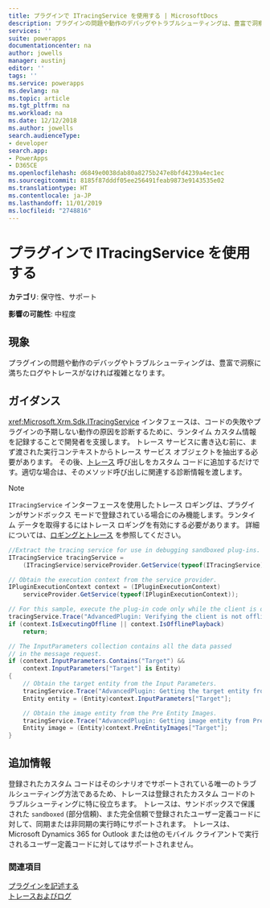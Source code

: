 ```yaml
---
title: プラグインで ITracingService を使用する | MicrosoftDocs
description: プラグインの問題や動作のデバッグやトラブルシューティングは、豊富で洞察に満ちたログやトレースがなければ複雑となります。
services: ''
suite: powerapps
documentationcenter: na
author: jowells
manager: austinj
editor: ''
tags: ''
ms.service: powerapps
ms.devlang: na
ms.topic: article
ms.tgt_pltfrm: na
ms.workload: na
ms.date: 12/12/2018
ms.author: jowells
search.audienceType:
- developer
search.app:
- PowerApps
- D365CE
ms.openlocfilehash: d6849e0038dab80a8275b247e8bfd4239a4ec1ec
ms.sourcegitcommit: 8185f87dddf05ee256491feab9873e9143535e02
ms.translationtype: HT
ms.contentlocale: ja-JP
ms.lasthandoff: 11/01/2019
ms.locfileid: "2748816"
---
```

# <a name="use-itracingservice-in-plug-ins"></a>プラグインで ITracingService を使用する

**カテゴリ**: 保守性、サポート

**影響の可能性**: 中程度

<a name='symptoms'></a>

## <a name="symptoms"></a>現象

プラグインの問題や動作のデバッグやトラブルシューティングは、豊富で洞察に満ちたログやトレースがなければ複雑となります。

<a name='guidance'></a>

## <a name="guidance"></a>ガイダンス

<xref:Microsoft.Xrm.Sdk.ITracingService> インタフェースは、コードの失敗やプラグインの予期しない動作の原因を診断するために、ランタイム カスタム情報を記録することで開発者を支援します。 トレース サービスに書き込む前に、まず渡された実行コンテキストからトレース サービス オブジェクトを抽出する必要があります。 その後、[トレース](/dotnet/api/microsoft.xrm.sdk.itracingservice.trace) 呼び出しをカスタム コードに追加するだけです。適切な場合は、そのメソッド呼び出しに関連する診断情報を渡します。

> [!NOTE]
> `ITracingService` インターフェースを使用したトレース ロギングは、プラグインがサンドボックス モードで登録されている場合にのみ機能します。ランタイム データを取得するにはトレース ロギングを有効にする必要があります。 詳細については、[ロギングとトレース](/dynamics365/customer-engagement/developer/debug-plugin#logging-and-tracing) を参照してください。

```csharp
//Extract the tracing service for use in debugging sandboxed plug-ins.
ITracingService tracingService =
    (ITracingService)serviceProvider.GetService(typeof(ITracingService));

// Obtain the execution context from the service provider.
IPluginExecutionContext context = (IPluginExecutionContext)
    serviceProvider.GetService(typeof(IPluginExecutionContext));

// For this sample, execute the plug-in code only while the client is online. 
tracingService.Trace("AdvancedPlugin: Verifying the client is not offline.");
if (context.IsExecutingOffline || context.IsOfflinePlayback)
    return;

// The InputParameters collection contains all the data passed 
// in the message request.
if (context.InputParameters.Contains("Target") &&
    context.InputParameters["Target"] is Entity)
{
    // Obtain the target entity from the Input Parameters.
    tracingService.Trace("AdvancedPlugin: Getting the target entity from Input Parameters.");
    Entity entity = (Entity)context.InputParameters["Target"];

    // Obtain the image entity from the Pre Entity Images.
    tracingService.Trace("AdvancedPlugin: Getting image entity from PreEntityImages.");
    Entity image = (Entity)context.PreEntityImages["Target"];
}
```

<a name='additional'></a>

## <a name="additional-information"></a>追加情報

登録されたカスタム コードはそのシナリオでサポートされている唯一のトラブルシューティング方法であるため、トレースは登録されたカスタム コードのトラブルシューティングに特に役立ちます。 トレースは、サンドボックスで保護された `sandboxed` (部分信頼)、また完全信頼で登録されたユーザー定義コードに対して、同期または非同期の実行時にサポートされます。 トレースは、Microsoft Dynamics 365 for Outlook または他のモバイル クライアントで実行されるユーザー定義コードに対してはサポートされません。

<a name='seealso'></a>

### <a name="see-also"></a>関連項目

[プラグインを記述する](../../write-plug-in.md)  
[トレースおよびログ](../../logging-tracing.md)